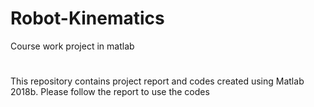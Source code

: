 # Robot-Kinematics
Course work project in matlab
#
This repository contains project report and codes created using Matlab 2018b. Please follow the report to use the codes
